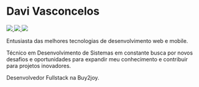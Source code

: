 # Davi Vasconcelos
<div style="display: inline-block"> 

<a href="https://www.linkedin.com/in/davi-dev/" target="_blank">
  <img src="https://img.shields.io/badge/-LinkedIn-6e2dbd?style=flat-square&logo=linkedin&logoColor=white" target="_blank">
</a> 
<a href="mailto:davivasconcelossouza7@gmail.com" target="_blank">
  <img src="https://img.shields.io/badge/-davivasconcelossouza7@gmail.com-6e2dbd?style=flat-square&logo=gmail&logoColor=white" target="_blank">
</a> 
<a href="https://www.workana.com/freelancer/1cc41fc99a51f3835fc5be25e88848ea" target="_blank">
  <img src="https://img.shields.io/badge/-Crescere-6e2dbd?style=flat-squaree&logo=workana&logoColor=white" target="_blank">
</a> 
</div>

Entusiasta das melhores tecnologias de desenvolvimento web e mobile.

Técnico em Desenvolvimento de Sistemas em constante busca por novos desafios e oportunidades para expandir meu conhecimento e contribuir para projetos inovadores. 

Desenvolvedor Fullstack na Buy2joy.







